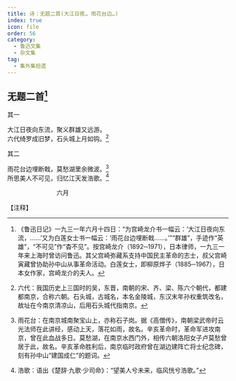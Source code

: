 ```yaml
---
title: 诗：无题二首(大江日夜… 雨花台边…)
index: true
icon: file
order: 56
category:
  - 鲁迅文集
  - 杂文集
tag:  
  - 集外集拾遗
---
```


## 无题二首[^①]

其一

大江日夜向东流，聚义群雄又远游。  
六代绮罗成旧梦，石头城上月如钩。[^②]

其二

雨花台边埋断戟，莫愁湖里余微波。[^③]  
所思美人不可见，归忆江天发浩歌。[^④]

　　　　　　　　六月

【注释】

[^①]: 《鲁迅日记》一九三一年六月十四日：“为宫崎龙介书一幅云：‘大江日夜向东流，……’又为白莲女士书一幅云：‘雨花台边埋断戟……。’”“群雄”，手迹作“英雄”，“不可见”作“杳不见”。按宫崎龙介（1892─1971），日本律师，一九三一年来上海时曾访问鲁迅。其父宫崎弥藏系支持中国民主革命的志士，叔父宫崎寅藏曾协助孙中山从事革命活动。白莲女士，即柳原烨子（1885─1967），日本女作家，宫崎龙介的夫人。

[^②]: 六代：我国历史上三国时的吴，东晋，南朝的宋、齐、梁、陈六个朝代，都建都南京，合称六朝。石头城，古城名，本名金陵城，东汉末年孙权重筑改名，故址在今南京清凉山，后用石头城代指南京。

[^③]: 雨花台：在南京城南聚宝山上，亦称石子岗。据《高僧传》，南朝梁武帝时云光法师在此讲经，感动上天，落花如雨，故名。辛亥革命时，革命军进攻南京，曾在此血战多日。莫愁湖，在南京水西门外，相传六朝洛阳女子卢莫愁曾居于此，故名。辛亥革命胜利后，南京临时政府曾在湖边建阵亡将士纪念碑，刻有孙中山“建国成仁”的题词。

[^④]: 浩歌：语出《楚辞·九歌·少司命》：“望美人兮未来，临风恍兮浩歌。”
